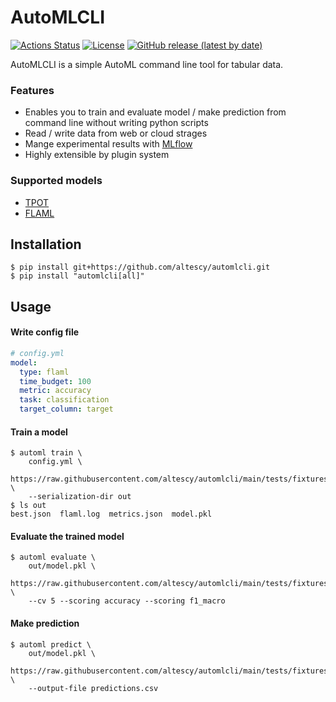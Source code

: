 AutoMLCLI
=========

[![Actions Status](https://github.com/altescy/automlcli/workflows/CI/badge.svg)](https://github.com/altescy/automlcli/actions?query=workflow%3ACI)
[![License](https://img.shields.io/github/license/altescy/automlcli)](https://github.com/altescy/automlcli/blob/master/LICENSE)
[![GitHub release (latest by date)](https://img.shields.io/github/v/release/altescy/automlcli)](https://github.com/altescy/automlcli/)

AutoMLCLI is a simple AutoML command line tool for tabular data.


### Features
- Enables you to train and evaluate model / make prediction from command line without writing python scripts
- Read / write data from web or cloud strages
- Mange experimental results with [MLflow](https://github.com/mlflow/mlflow)
- Highly extensible by plugin system

### Supported models
- [TPOT](https://github.com/EpistasisLab/tpot)
- [FLAML](https://github.com/microsoft/FLAML)


## Installation
```
$ pip install git+https://github.com/altescy/automlcli.git
$ pip install "automlcli[all]"
```

## Usage

#### Write config file
```yaml
# config.yml
model:
  type: flaml
  time_budget: 100
  metric: accuracy
  task: classification
  target_column: target
```

#### Train a model
```
$ automl train \
    config.yml \
    https://raw.githubusercontent.com/altescy/automlcli/main/tests/fixtures/data/train.csv \
    --serialization-dir out
$ ls out
best.json  flaml.log  metrics.json  model.pkl
```

#### Evaluate the trained model
```
$ automl evaluate \
    out/model.pkl \
    https://raw.githubusercontent.com/altescy/automlcli/main/tests/fixtures/data/dev.csv \
    --cv 5 --scoring accuracy --scoring f1_macro
```

#### Make prediction
```
$ automl predict \
    out/model.pkl \
    https://raw.githubusercontent.com/altescy/automlcli/main/tests/fixtures/data/test.csv \
    --output-file predictions.csv
```
